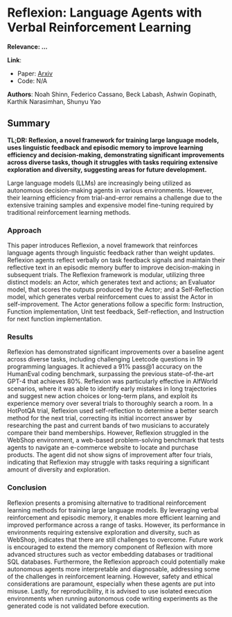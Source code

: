 <!--- Created using: ... --->
<!--- Based on: 100.0% of the Paper --->
<!--- Reviewed: False --->
# Reflexion: Language Agents with Verbal Reinforcement Learning

**Relevance: ...**

**Link**:
- Paper: [Arxiv](http://arxiv.org/pdf/2303.11366v3)
- Code: N/A

**Authors**: Noah Shinn, Federico Cassano, Beck Labash, Ashwin Gopinath, Karthik Narasimhan, Shunyu Yao

## Summary

**TL;DR: Reflexion, a novel framework for training large language models, uses linguistic feedback and episodic memory to improve learning efficiency and decision-making, demonstrating significant improvements across diverse tasks, though it struggles with tasks requiring extensive exploration and diversity, suggesting areas for future development.**

Large language models (LLMs) are increasingly being utilized as autonomous decision-making agents in various environments. However, their learning efficiency from trial-and-error remains a challenge due to the extensive training samples and expensive model fine-tuning required by traditional reinforcement learning methods.

### Approach

This paper introduces Reflexion, a novel framework that reinforces language agents through linguistic feedback rather than weight updates. Reflexion agents reflect verbally on task feedback signals and maintain their reflective text in an episodic memory buffer to improve decision-making in subsequent trials. The Reflexion framework is modular, utilizing three distinct models: an Actor, which generates text and actions; an Evaluator model, that scores the outputs produced by the Actor; and a Self-Reflection model, which generates verbal reinforcement cues to assist the Actor in self-improvement. The Actor generations follow a specific form: Instruction, Function implementation, Unit test feedback, Self-reflection, and Instruction for next function implementation.

### Results

Reflexion has demonstrated significant improvements over a baseline agent across diverse tasks, including challenging Leetcode questions in 19 programming languages. It achieved a 91% pass@1 accuracy on the HumanEval coding benchmark, surpassing the previous state-of-the-art GPT-4 that achieves 80%. Reflexion was particularly effective in AlfWorld scenarios, where it was able to identify early mistakes in long trajectories and suggest new action choices or long-term plans, and exploit its experience memory over several trials to thoroughly search a room. In a HotPotQA trial, Reflexion used self-reflection to determine a better search method for the next trial, correcting its initial incorrect answer by researching the past and current bands of two musicians to accurately compare their band memberships. However, Reflexion struggled in the WebShop environment, a web-based problem-solving benchmark that tests agents to navigate an e-commerce website to locate and purchase products. The agent did not show signs of improvement after four trials, indicating that Reflexion may struggle with tasks requiring a significant amount of diversity and exploration.

### Conclusion

Reflexion presents a promising alternative to traditional reinforcement learning methods for training large language models. By leveraging verbal reinforcement and episodic memory, it enables more efficient learning and improved performance across a range of tasks. However, its performance in environments requiring extensive exploration and diversity, such as WebShop, indicates that there are still challenges to overcome. Future work is encouraged to extend the memory component of Reflexion with more advanced structures such as vector embedding databases or traditional SQL databases. Furthermore, the Reflexion approach could potentially make autonomous agents more interpretable and diagnosable, addressing some of the challenges in reinforcement learning. However, safety and ethical considerations are paramount, especially when these agents are put into misuse. Lastly, for reproducibility, it is advised to use isolated execution environments when running autonomous code writing experiments as the generated code is not validated before execution.
